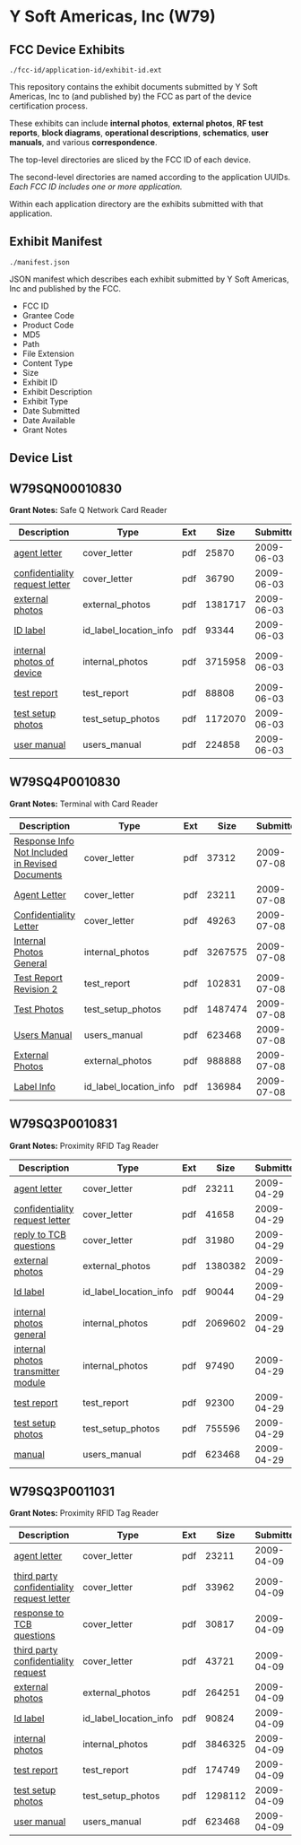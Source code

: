 # Y Soft Americas, Inc (W79)
## FCC Device Exhibits

```
./fcc-id/application-id/exhibit-id.ext
```

This repository contains the exhibit documents submitted by Y Soft Americas, Inc to (and published by) the FCC as part of the device certification process.

These exhibits can include **internal photos**, **external photos**, **RF test reports**, **block diagrams**, **operational descriptions**, **schematics**, **user manuals**, and various **correspondence**.

The top-level directories are sliced by the FCC ID of each device.

The second-level directories are named according to the application UUIDs. *Each FCC ID includes one or more application.*

Within each application directory are the exhibits submitted with that application. 

## Exhibit Manifest

```
./manifest.json
```

JSON manifest which describes each exhibit submitted by Y Soft Americas, Inc and published by the FCC.

- FCC ID
- Grantee Code
- Product Code
- MD5
- Path
- File Extension
- Content Type
- Size
- Exhibit ID
- Exhibit Description
- Exhibit Type
- Date Submitted
- Date Available
- Grant Notes

## Device List
## W79SQN00010830
**Grant Notes:** Safe Q Network Card Reader

| Description | Type | Ext | Size | Submitted | Available |
| ----------- | ---- | --- | ---- | --------- | --------- |
| [agent letter](W79SQN00010830/192b4c38c283b6c6860fe1eb3ef6fdf0/1119047.pdf) | cover_letter | pdf | 25870 | 2009-06-03 | 2009-06-04 |
| [confidentiality request letter](W79SQN00010830/192b4c38c283b6c6860fe1eb3ef6fdf0/1119048.pdf) | cover_letter | pdf | 36790 | 2009-06-03 | 2009-06-04 |
| [external photos](W79SQN00010830/192b4c38c283b6c6860fe1eb3ef6fdf0/1119049.pdf) | external_photos | pdf | 1381717 | 2009-06-03 | 2009-06-04 |
| [ID label](W79SQN00010830/192b4c38c283b6c6860fe1eb3ef6fdf0/1119052.pdf) | id_label_location_info | pdf | 93344 | 2009-06-03 | 2009-06-04 |
| [internal photos of device](W79SQN00010830/192b4c38c283b6c6860fe1eb3ef6fdf0/1119050.pdf) | internal_photos | pdf | 3715958 | 2009-06-03 | 2009-06-04 |
| [test report](W79SQN00010830/192b4c38c283b6c6860fe1eb3ef6fdf0/1119055.pdf) | test_report | pdf | 88808 | 2009-06-03 | 2009-06-04 |
| [test setup photos](W79SQN00010830/192b4c38c283b6c6860fe1eb3ef6fdf0/1119056.pdf) | test_setup_photos | pdf | 1172070 | 2009-06-03 | 2009-06-04 |
| [user manual](W79SQN00010830/192b4c38c283b6c6860fe1eb3ef6fdf0/1119057.pdf) | users_manual | pdf | 224858 | 2009-06-03 | 2009-06-04 |
## W79SQ4P0010830
**Grant Notes:** Terminal with Card Reader

| Description | Type | Ext | Size | Submitted | Available |
| ----------- | ---- | --- | ---- | --------- | --------- |
| [Response Info Not Included in Revised Documents](W79SQ4P0010830/d98e724fe6260e909b0fbcc16ff831c4/1135489.pdf) | cover_letter | pdf | 37312 | 2009-07-08 | 2009-07-09 |
| [Agent Letter](W79SQ4P0010830/d98e724fe6260e909b0fbcc16ff831c4/1094023.pdf) | cover_letter | pdf | 23211 | 2009-07-08 | 2009-07-09 |
| [Confidentiality Letter](W79SQ4P0010830/d98e724fe6260e909b0fbcc16ff831c4/1135491.pdf) | cover_letter | pdf | 49263 | 2009-07-08 | 2009-07-09 |
| [Internal Photos General](W79SQ4P0010830/d98e724fe6260e909b0fbcc16ff831c4/1135494.pdf) | internal_photos | pdf | 3267575 | 2009-07-08 | 2009-07-09 |
| [Test Report Revision 2](W79SQ4P0010830/d98e724fe6260e909b0fbcc16ff831c4/1135504.pdf) | test_report | pdf | 102831 | 2009-07-08 | 2009-07-09 |
| [Test Photos](W79SQ4P0010830/d98e724fe6260e909b0fbcc16ff831c4/1135502.pdf) | test_setup_photos | pdf | 1487474 | 2009-07-08 | 2009-07-09 |
| [Users Manual](W79SQ4P0010830/d98e724fe6260e909b0fbcc16ff831c4/1094033.pdf) | users_manual | pdf | 623468 | 2009-07-08 | 2009-07-09 |
| [External Photos](W79SQ4P0010830/d98e724fe6260e909b0fbcc16ff831c4/1135493.pdf) | external_photos | pdf | 988888 | 2009-07-08 | 2009-07-09 |
| [Label Info](W79SQ4P0010830/d98e724fe6260e909b0fbcc16ff831c4/1135496.pdf) | id_label_location_info | pdf | 136984 | 2009-07-08 | 2009-07-09 |
## W79SQ3P0010831
**Grant Notes:** Proximity RFID Tag Reader

| Description | Type | Ext | Size | Submitted | Available |
| ----------- | ---- | --- | ---- | --------- | --------- |
| [agent letter](W79SQ3P0010831/fdd804e83b2e5ac42e0edee6e55f9244/1094023.pdf) | cover_letter | pdf | 23211 | 2009-04-29 | 2009-04-29 |
| [confidentiality request letter](W79SQ3P0010831/fdd804e83b2e5ac42e0edee6e55f9244/1103774.pdf) | cover_letter | pdf | 41658 | 2009-04-29 | 2009-04-29 |
| [reply to TCB questions](W79SQ3P0010831/fdd804e83b2e5ac42e0edee6e55f9244/1103775.pdf) | cover_letter | pdf | 31980 | 2009-04-29 | 2009-04-29 |
| [external photos](W79SQ3P0010831/fdd804e83b2e5ac42e0edee6e55f9244/1103776.pdf) | external_photos | pdf | 1380382 | 2009-04-29 | 2009-04-29 |
| [Id label](W79SQ3P0010831/fdd804e83b2e5ac42e0edee6e55f9244/1103780.pdf) | id_label_location_info | pdf | 90044 | 2009-04-29 | 2009-04-29 |
| [internal photos general](W79SQ3P0010831/fdd804e83b2e5ac42e0edee6e55f9244/1103777.pdf) | internal_photos | pdf | 2069602 | 2009-04-29 | 2009-04-29 |
| [internal photos transmitter module](W79SQ3P0010831/fdd804e83b2e5ac42e0edee6e55f9244/1103778.pdf) | internal_photos | pdf | 97490 | 2009-04-29 | 2009-04-29 |
| [test report](W79SQ3P0010831/fdd804e83b2e5ac42e0edee6e55f9244/1103783.pdf) | test_report | pdf | 92300 | 2009-04-29 | 2009-04-29 |
| [test setup photos](W79SQ3P0010831/fdd804e83b2e5ac42e0edee6e55f9244/1103784.pdf) | test_setup_photos | pdf | 755596 | 2009-04-29 | 2009-04-29 |
| [manual](W79SQ3P0010831/fdd804e83b2e5ac42e0edee6e55f9244/1094033.pdf) | users_manual | pdf | 623468 | 2009-04-29 | 2009-04-29 |
## W79SQ3P0011031
**Grant Notes:** Proximity RFID Tag Reader

| Description | Type | Ext | Size | Submitted | Available |
| ----------- | ---- | --- | ---- | --------- | --------- |
| [agent letter](W79SQ3P0011031/dc39a1da89f4cdf421f7c0583a63eaa0/1094023.pdf) | cover_letter | pdf | 23211 | 2009-04-09 | 2009-04-10 |
| [third party confidentiality request letter](W79SQ3P0011031/dc39a1da89f4cdf421f7c0583a63eaa0/1094024.pdf) | cover_letter | pdf | 33962 | 2009-04-09 | 2009-04-10 |
| [response to TCB questions](W79SQ3P0011031/dc39a1da89f4cdf421f7c0583a63eaa0/1094025.pdf) | cover_letter | pdf | 30817 | 2009-04-09 | 2009-04-10 |
| [third party confidentiality request](W79SQ3P0011031/dc39a1da89f4cdf421f7c0583a63eaa0/1094034.pdf) | cover_letter | pdf | 43721 | 2009-04-09 | 2009-04-10 |
| [external photos](W79SQ3P0011031/dc39a1da89f4cdf421f7c0583a63eaa0/1094026.pdf) | external_photos | pdf | 264251 | 2009-04-09 | 2009-04-10 |
| [Id label](W79SQ3P0011031/dc39a1da89f4cdf421f7c0583a63eaa0/1094028.pdf) | id_label_location_info | pdf | 90824 | 2009-04-09 | 2009-04-10 |
| [internal photos](W79SQ3P0011031/dc39a1da89f4cdf421f7c0583a63eaa0/1094027.pdf) | internal_photos | pdf | 3846325 | 2009-04-09 | 2009-04-10 |
| [test report](W79SQ3P0011031/dc39a1da89f4cdf421f7c0583a63eaa0/1094031.pdf) | test_report | pdf | 174749 | 2009-04-09 | 2009-04-10 |
| [test setup photos](W79SQ3P0011031/dc39a1da89f4cdf421f7c0583a63eaa0/1094032.pdf) | test_setup_photos | pdf | 1298112 | 2009-04-09 | 2009-04-10 |
| [user manual](W79SQ3P0011031/dc39a1da89f4cdf421f7c0583a63eaa0/1094033.pdf) | users_manual | pdf | 623468 | 2009-04-09 | 2009-04-10 |

